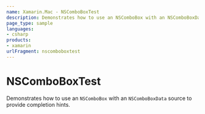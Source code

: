 ```yaml
---
name: Xamarin.Mac - NSComboBoxTest
description: Demonstrates how to use an NSComboBox with an NSComboBoxData source to provide completion hints.
page_type: sample
languages:
- csharp
products:
- xamarin
urlFragment: nscomboboxtest
---
```

# NSComboBoxTest

Demonstrates how to use an `NSComboBox` with an `NSComboBoxData` source to provide completion hints.